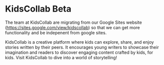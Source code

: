 # KidsCollab Beta

The team at KidsCollab are migrating from our Google Sites website (https://sites.google.com/view/kidscollab) so that we can get more functionality and be indepenent from google sites.

KidsCollab is a creative platform where kids can explore, share, and enjoy stories written by their peers. It encourages young writers to showcase their imagination and readers to discover engaging content crafted by kids, for kids. Visit KidsCollab to dive into a world of storytelling!
